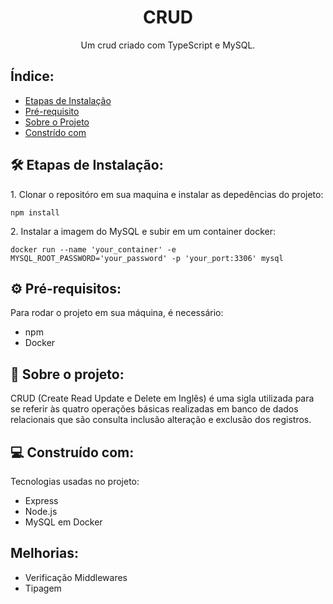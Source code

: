 <h1 align="center" id="title">CRUD</h1>

<p align="center" id="description">Um crud criado com TypeScript e MySQL.</p>

<h2>Índice:</h2>

* [Etapas de Instalação](#etapas-de-instalacao)
* [Pré-requisito](#pre-requisitos)
* [Sobre o Projeto](#sobre-o-projeto)
* [Constrído com](#construido-com)

  
<h2 id="etapas-de-instalacao">🛠️ Etapas de Instalação:</h2>

<p>1. Clonar o repositóro em sua maquina e instalar as depedências do projeto:</p>

```
npm install
```

<p>2.  Instalar a imagem do MySQL e subir em um container docker:</p>

```
docker run --name 'your_container' -e MYSQL_ROOT_PASSWORD='your_password' -p 'your_port:3306' mysql
```

<h2 id="pre-requisitos">⚙️ Pré-requisitos:</h2>
<p>Para rodar o projeto em sua máquina, é necessário:

* npm
* Docker
</p>

<h2 title="sobre-o-projeto">📑 Sobre o projeto:</h2>
<p>CRUD (Create Read Update e Delete em Inglês) é uma sigla utilizada para se referir às quatro operações básicas realizadas em banco de dados relacionais que são consulta inclusão alteração e exclusão dos registros.</p>
  
  
<h2 title="construido-com">💻 Construído com:</h2>

Tecnologias usadas no projeto:

*   Express
*   Node.js
*   MySQL em Docker


<h2>Melhorias:</h2>

* Verificação Middlewares
* Tipagem
